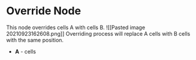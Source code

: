 # Override Node
This node overrides cells A with cells B.
![[Pasted image 20210923162608.png]]
Overriding process will replace A cells with B cells with the same position.

- **A** - cells